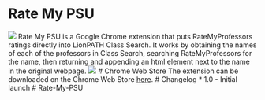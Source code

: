 # Rate My PSU
<img src="icon.png">
Rate My PSU is a Google Chrome extension that puts RateMyProfessors ratings directly into LionPATH Class Search. It works by obtaining the names of each of the professors in Class Search, searching RateMyProfessors for the name, then returning and appending an html element next to the name in the original webpage.
<img src="http://i.imgur.com/cax5qFl.png">
# Chrome Web Store
The extension can be downloaded on the Chrome Web Store <a href="">here</a>.
# Changelog
* 1.0   - Initial launch
# Rate-My-PSU

